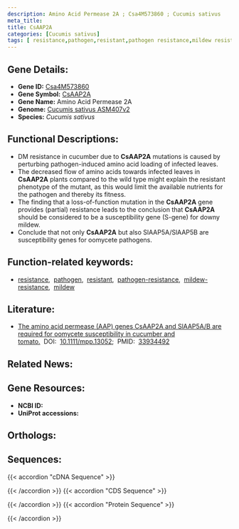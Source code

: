 ```yaml
---
description: Amino Acid Permease 2A ; Csa4M573860 ; Cucumis sativus
meta_title:
title: CsAAP2A
categories: [Cucumis sativus]
tags: [ resistance,pathogen,resistant,pathogen resistance,mildew resistance,mildew ]
---
```


## Gene Details:
- **Gene ID:**	[Csa4M573860](https://ensembl.gramene.org/id/Csa4M573860)
- **Gene Symbol:** <u>CsAAP2A</u>
- **Gene Name:** Amino Acid Permease 2A
- **Genome:** [Cucumis sativus ASM407v2](https://ensembl.gramene.org/Cucumis_sativus/Info/Index)
- **Species:** *Cucumis sativus*

## Functional Descriptions:
   - DM resistance in cucumber due to **CsAAP2A** mutations is caused by perturbing pathogen-induced amino acid loading of infected leaves.
   - The decreased flow of amino acids towards infected leaves in **CsAAP2A** plants compared to the wild type might explain the resistant phenotype of the mutant, as this would limit the available nutrients for the pathogen and thereby its fitness.
   - The finding that a loss-of-function mutation in the **CsAAP2A** gene provides (partial) resistance leads to the conclusion that **CsAAP2A** should be considered to be a susceptibility gene (S-gene) for downy mildew. 
   - Conclude that not only **CsAAP2A** but also SlAAP5A/SlAAP5B are susceptibility genes for oomycete pathogens.

## Function-related keywords:
   - [resistance](/tags/resistance/),&nbsp;&nbsp;[pathogen](/tags/pathogen/),&nbsp;&nbsp;[resistant](/tags/resistant/),&nbsp;&nbsp;[pathogen-resistance](/tags/pathogen-resistance/),&nbsp;&nbsp;[mildew-resistance](/tags/mildew-resistance/),&nbsp;&nbsp;[mildew](/tags/mildew/)

## Literature:
   - [The amino acid permease (AAP) genes CsAAP2A and SlAAP5A/B are required for oomycete susceptibility in cucumber and tomato.](https://doi.org/10.1111/mpp.13052)&nbsp;&nbsp;DOI:&nbsp;&nbsp;[10.1111/mpp.13052](https://doi.org/10.1111/mpp.13052);&nbsp;&nbsp;PMID:&nbsp;&nbsp;[33934492](https://pubmed.ncbi.nlm.nih.gov/33934492/)

## Related News:

## Gene Resources:
- **NCBI ID:**  [](https://www.ncbi.nlm.nih.gov/gene/?term=)
- **UniProt accessions:**  [](https://www.uniprot.org/uniprotkb//entry)

## Orthologs:

## Sequences:
{{< accordion "cDNA Sequence" >}}

{{< /accordion >}}
{{< accordion "CDS Sequence" >}}

{{< /accordion >}}
{{< accordion "Protein Sequence" >}}

{{< /accordion >}}
